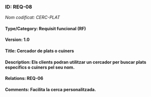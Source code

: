 ### ID: REQ-08
_Nom codificat: CERC-PLAT_
#### Type/Category: Requisit funcional (RF)
#### Version: 1.0
#### Title: Cercador de plats o cuiners
#### Description: Els clients podran utilitzar un cercador per buscar plats específics o cuiners pel seu nom.
#### Relations: REQ-06
#### Comments: Facilita la cerca personalitzada.
